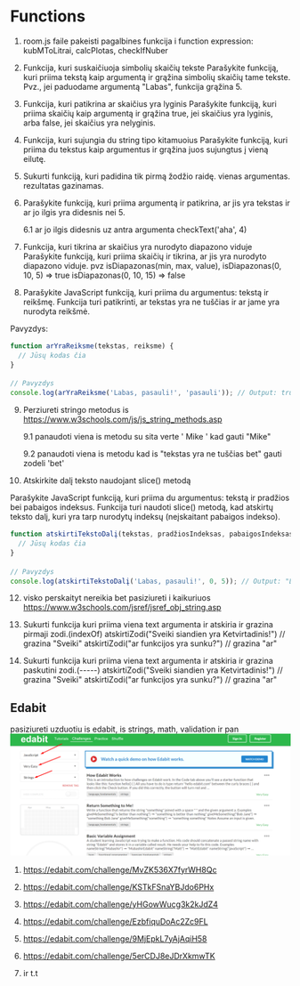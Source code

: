 # Functions

1. room.js faile pakeisti pagalbines funkcija i function expression: kubMToLitrai, calcPlotas, checkIfNuber
2. Funkcija, kuri suskaičiuoja simbolių skaičių tekste
   Parašykite funkciją, kuri priima tekstą kaip argumentą ir grąžina simbolių skaičių tame tekste. Pvz., jei paduodame argumentą "Labas", funkcija grąžina 5.
3. Funkcija, kuri patikrina ar skaičius yra lyginis
   Parašykite funkciją, kuri priima skaičių kaip argumentą ir grąžina true, jei skaičius yra lyginis, arba false, jei skaičius yra nelyginis.
4. Funkcija, kuri sujungia du string tipo kitamuoius
   Parašykite funkciją, kuri priima du tekstus kaip argumentus ir grąžina juos sujungtus į vieną eilutę.
5. Sukurti funkciją, kuri padidina tik pirmą žodžio raidę. vienas argumentas. rezultatas gazinamas.
6. Parašykite funkciją, kuri priima argumentą ir patikrina, ar jis yra tekstas ir ar jo ilgis yra didesnis nei 5.

   6.1 ar jo ilgis didesnis uz antra argumenta checkText('aha', 4)

7. Funkcija, kuri tikrina ar skaičius yra nurodyto diapazono viduje
   Parašykite funkciją, kuri priima skaičių ir tikrina, ar jis yra nurodyto diapazono viduje. pvz isDiapazonas(min, max, value),
   isDiapazonas(0, 10, 5) => true
   isDiapazonas(0, 10, 15) => false

8. Parašykite JavaScript funkciją, kuri priima du argumentus: tekstą ir reikšmę. Funkcija turi patikrinti, ar tekstas yra ne tuščias ir ar jame yra nurodyta reikšmė.

Pavyzdys:

```javascript
function arYraReiksme(tekstas, reiksme) {
  // Jūsų kodas čia
}

// Pavyzdys
console.log(arYraReiksme('Labas, pasauli!', 'pasauli')); // Output: true
```

9. Perziureti stringo metodus is https://www.w3schools.com/js/js_string_methods.asp

   9.1 panaudoti viena is metodu su sita verte ' Mike ' kad gauti "Mike"

   9.2 panaudoti viena is metodu kad is "tekstas yra ne tuščias bet" gauti zodeli 'bet'

10. Atskirkite dalį teksto naudojant slice() metodą

Parašykite JavaScript funkciją, kuri priima du argumentus: tekstą ir pradžios bei pabaigos indeksus. Funkcija turi naudoti slice() metodą, kad atskirtų teksto dalį, kuri yra tarp nurodytų indeksų (neįskaitant pabaigos indekso).

```js
function atskirtiTekstoDalį(tekstas, pradžiosIndeksas, pabaigosIndeksas) {
  // Jūsų kodas čia
}

// Pavyzdys
console.log(atskirtiTekstoDalį('Labas, pasauli!', 0, 5)); // Output: "Labas"
```

12. visko perskaityt nereikia bet pasiziureti i kaikuriuos https://www.w3schools.com/jsref/jsref_obj_string.asp

13. Sukurti funkcija kuri priima viena text argumenta ir atskiria ir grazina pirmaji zodi.(indexOf)
    atskirtiZodi("Sveiki siandien yra Ketvirtadinis!") // grazina "Sveiki"
    atskirtiZodi("ar funkcijos yra sunku?") // grazina "ar"
14. Sukurti funkcija kuri priima viena text argumenta ir atskiria ir grazina paskutini zodi.(-----)
    atskirtiZodi("Sveiki siandien yra Ketvirtadinis!") // grazina "Sveiki"
    atskirtiZodi("ar funkcijos yra sunku?") // grazina "ar"

## Edabit

pasiziureti uzduotiu is edabit, is strings, math, validation ir pan
![](assets/2023-06-29-12-20-12.png)

1. https://edabit.com/challenge/MvZK536X7fyrWH8Qc

2. https://edabit.com/challenge/KSTkFSnaYBJdo6PHx

3. https://edabit.com/challenge/yHGowWucg3k2kJdZ4

4. https://edabit.com/challenge/EzbfiquDoAc2Zc9FL

5. https://edabit.com/challenge/9MjEpkL7yAjAqiH58

6. https://edabit.com/challenge/5erCDJ8eJDrXkmwTK

7. ir t.t
